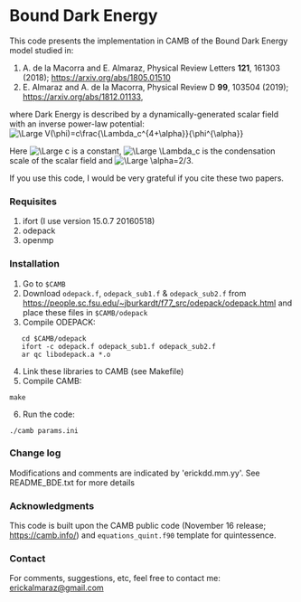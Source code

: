 # Bound Dark Energy #

This code presents the implementation in CAMB of the Bound Dark Energy model studied in:

1. A. de la Macorra and E. Almaraz, Physical Review Letters **121**, 161303 (2018); https://arxiv.org/abs/1805.01510
2. E. Almaraz and A. de la Macorra, Physical Review D **99**, 103504 (2019); https://arxiv.org/abs/1812.01133,

where Dark Energy is described by a dynamically-generated scalar field with an inverse power-law potential:
<img src="https://latex.codecogs.com/svg.latex?\Large&space;V(\phi)=c\frac{\Lambda_c^{4+\alpha}}{\phi^{\alpha}}" title="\Large V(\phi)=c\frac{\Lambda_c^{4+\alpha}}{\phi^{\alpha}}" />

Here <img src="https://latex.codecogs.com/svg.latex?\Large&space;c" title="\Large c" /> is a constant, <img src="https://latex.codecogs.com/svg.latex?\Large&space;\Lambda_c" title="\Large \Lambda_c" /> is the condensation scale of the scalar field and <img src="https://latex.codecogs.com/svg.latex?\Large&space;\alpha=2/3" title="\Large \alpha=2/3" />.

If you use this code, I would be very grateful if you cite these two papers. 

### Requisites ###
1. ifort (I use version 15.0.7 20160518)
2. odepack
3. openmp

### Installation ###
1. Go to `$CAMB`
2. Download `odepack.f`, `odepack_sub1.f` & `odepack_sub2.f` from https://people.sc.fsu.edu/~jburkardt/f77_src/odepack/odepack.html and place these files in `$CAMB/odepack`
3. Compile ODEPACK:
```
   cd $CAMB/odepack
   ifort -c odepack.f odepack_sub1.f odepack_sub2.f
   ar qc libodepack.a *.o
```                                
4. Link these libraries to CAMB (see Makefile)
5. Compile CAMB: 
```
make
```
6. Run the code:
```
./camb params.ini
```

### Change log ###
Modifications and comments are indicated by 'erickdd.mm.yy'. See README_BDE.txt for more details

### Acknowledgments ###
This code is built upon the CAMB public code (November 16 release; https://camb.info/) and `equations_quint.f90` template for quintessence. 

### Contact ###
For comments, suggestions, etc, feel free to contact me: erickalmaraz@gmail.com
